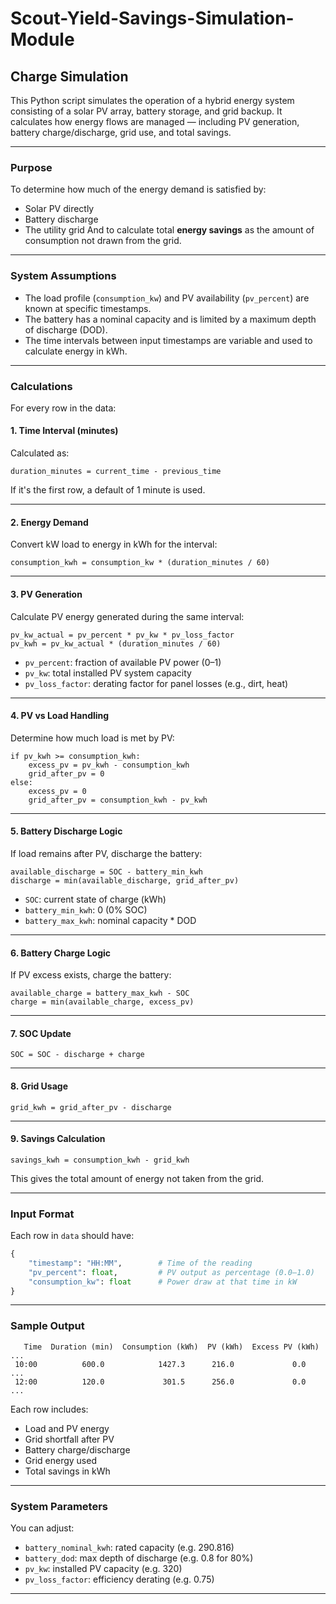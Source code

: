 # Scout-Yield-Savings-Simulation-Module


## Charge Simulation

This Python script simulates the operation of a hybrid energy system consisting of a solar PV array, battery storage, and grid backup. It calculates how energy flows are managed — including PV generation, battery charge/discharge, grid use, and total savings.

---

### Purpose

To determine how much of the energy demand is satisfied by:

* Solar PV directly
* Battery discharge
* The utility grid
  And to calculate total **energy savings** as the amount of consumption not drawn from the grid.

---

### System Assumptions

* The load profile (`consumption_kw`) and PV availability (`pv_percent`) are known at specific timestamps.
* The battery has a nominal capacity and is limited by a maximum depth of discharge (DOD).
* The time intervals between input timestamps are variable and used to calculate energy in kWh.

---

### Calculations

For every row in the data:

#### 1. **Time Interval (minutes)**

Calculated as:

```
duration_minutes = current_time - previous_time
```

If it's the first row, a default of 1 minute is used.

---

#### 2. **Energy Demand**

Convert kW load to energy in kWh for the interval:

```
consumption_kwh = consumption_kw * (duration_minutes / 60)
```

---

#### 3. **PV Generation**

Calculate PV energy generated during the same interval:

```
pv_kw_actual = pv_percent * pv_kw * pv_loss_factor
pv_kwh = pv_kw_actual * (duration_minutes / 60)
```

* `pv_percent`: fraction of available PV power (0–1)
* `pv_kw`: total installed PV system capacity
* `pv_loss_factor`: derating factor for panel losses (e.g., dirt, heat)

---

#### 4. **PV vs Load Handling**

Determine how much load is met by PV:

```
if pv_kwh >= consumption_kwh:
    excess_pv = pv_kwh - consumption_kwh
    grid_after_pv = 0
else:
    excess_pv = 0
    grid_after_pv = consumption_kwh - pv_kwh
```

---

#### 5. **Battery Discharge Logic**

If load remains after PV, discharge the battery:

```
available_discharge = SOC - battery_min_kwh
discharge = min(available_discharge, grid_after_pv)
```

* `SOC`: current state of charge (kWh)
* `battery_min_kwh`: 0 (0% SOC)
* `battery_max_kwh`: nominal capacity \* DOD

---

#### 6. **Battery Charge Logic**

If PV excess exists, charge the battery:

```
available_charge = battery_max_kwh - SOC
charge = min(available_charge, excess_pv)
```

---

#### 7. **SOC Update**

```
SOC = SOC - discharge + charge
```

---

#### 8. **Grid Usage**

```
grid_kwh = grid_after_pv - discharge
```

---

#### 9. **Savings Calculation**

```
savings_kwh = consumption_kwh - grid_kwh
```

This gives the total amount of energy not taken from the grid.

---

### Input Format

Each row in `data` should have:

```python
{
    "timestamp": "HH:MM",        # Time of the reading
    "pv_percent": float,         # PV output as percentage (0.0–1.0)
    "consumption_kw": float      # Power draw at that time in kW
}
```

---

### Sample Output

```
   Time  Duration (min)  Consumption (kWh)  PV (kWh)  Excess PV (kWh)  ...
 10:00          600.0            1427.3      216.0             0.0     ...
 12:00          120.0             301.5      256.0             0.0     ...
```

Each row includes:

* Load and PV energy
* Grid shortfall after PV
* Battery charge/discharge
* Grid energy used
* Total savings in kWh

---

### System Parameters

You can adjust:

* `battery_nominal_kwh`: rated capacity (e.g. 290.816)
* `battery_dod`: max depth of discharge (e.g. 0.8 for 80%)
* `pv_kw`: installed PV capacity (e.g. 320)
* `pv_loss_factor`: efficiency derating (e.g. 0.75)

---


